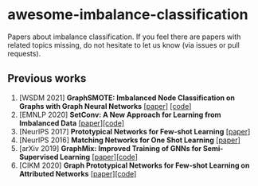 # awesome-imbalance-classification
Papers about imbalance classification.
If you feel there are papers with related topics missing, do not hesitate to let us know (via issues or pull requests).

## Previous works
1. [WSDM 2021] **GraphSMOTE: Imbalanced Node Classification on Graphs with Graph Neural Networks** [[paper]](https://dl.acm.org/doi/pdf/10.1145/3437963.3441720) [[code]](https://github.com/TianxiangZhao/GraphSmote)
2. [EMNLP 2020] **SetConv: A New Approach for Learning from Imbalanced Data** [[paper]](https://www.aclweb.org/anthology/2020.emnlp-main.98/)[[code]](https://github.com/AlenUbuntu/SetConv)
3. [NeurIPS 2017] **Prototypical Networks for Few-shot Learning** [[paper]](https://papers.nips.cc/paper/2017/file/cb8da6767461f2812ae4290eac7cbc42-Paper.pdf)
4. [NeurIPS 2016] **Matching Networks for One Shot Learning** [[paper]](https://arxiv.org/pdf/1606.04080.pdf)
5. [arXiv 2019] **GraphMix: Improved Training of GNNs for Semi-Supervised Learning** [[paper]](https://arxiv.org/abs/1909.11715)[[code]](https://github.com/vikasverma1077/GraphMix)
6. [CIKM 2020] **Graph Prototypical Networks for Few-shot Learning on Attributed Networks** [[paper]](https://arxiv.org/abs/2006.12739)[[code]](https://github.com/kaize0409/GPN_Few-shot)
